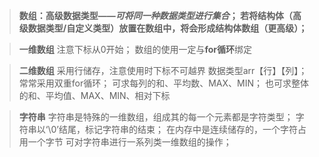 >**数组：高级数据类型——*可将同一种数据类型进行集合*；
>若将结构体（高级数据类型/自定义类型）放置在数组中，将会形成结构体数组（更高级）；**


 >**一维数组**
 >注意下标从0开始；
 >数组的使用一定与**for循环**绑定

>**二维数组**
>采用行储存，注意使用时下标不可越界
>数据类型arr【行】【列】；常常采用双重for循环；
>可求每列的和、平均数、MAX、MIN；
>也可求整体的和、平均值、MAX、MIN、相对下标

>**字符串**
>字符串是特殊的一维数组，组成其的每一个元素都是字符类型；
>字符串以‘\0’结尾，标记字符串的结束；
>在内存中是连续储存的，一个字符占用一个字节
>可对字符串进行一系列类一维数组的操作；
>


<!--stackedit_data:
eyJoaXN0b3J5IjpbMjA3ODkzMDMwMywtMTgxMDg0MTc0OCw0NT
c3NjUxMTAsNzIyMzIwNDIzLC0xMjkxMjAyNDA3XX0=
-->